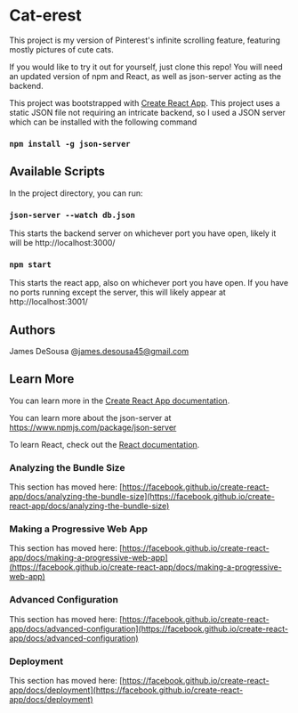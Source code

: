 # Cat-erest

This project is my version of Pinterest's infinite scrolling feature, featuring mostly pictures of cute cats.

If you would like to try it out for yourself, just clone this repo! You will need an updated version of npm and React, as well as json-server acting as the backend. 

This project was bootstrapped with [Create React App](https://github.com/facebook/create-react-app).
This project uses a static JSON file not requiring an intricate backend, so I used a JSON server which can be installed with the following command
### `npm install -g json-server` 


## Available Scripts

In the project directory, you can run:

### `json-server --watch db.json`
This starts the backend server on whichever port you have open, likely it will be http://localhost:3000/

### `npm start`
This starts the react app, also on whichever port you have open. If you have no ports running except the server, this will likely appear at http://localhost:3001/


## Authors 
James DeSousa
@james.desousa45@gmail.com

## Learn More

You can learn more in the [Create React App documentation](https://facebook.github.io/create-react-app/docs/getting-started).

You can learn more about the json-server at https://www.npmjs.com/package/json-server

To learn React, check out the [React documentation](https://reactjs.org/).


### Analyzing the Bundle Size

This section has moved here: [https://facebook.github.io/create-react-app/docs/analyzing-the-bundle-size](https://facebook.github.io/create-react-app/docs/analyzing-the-bundle-size)

### Making a Progressive Web App

This section has moved here: [https://facebook.github.io/create-react-app/docs/making-a-progressive-web-app](https://facebook.github.io/create-react-app/docs/making-a-progressive-web-app)

### Advanced Configuration

This section has moved here: [https://facebook.github.io/create-react-app/docs/advanced-configuration](https://facebook.github.io/create-react-app/docs/advanced-configuration)

### Deployment

This section has moved here: [https://facebook.github.io/create-react-app/docs/deployment](https://facebook.github.io/create-react-app/docs/deployment)

